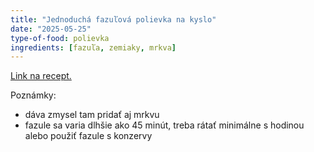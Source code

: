 ```yaml
---
title: "Jednoduchá fazuľová polievka na kyslo"
date: "2025-05-25"
type-of-food: polievka
ingredients: [fazuľa, zemiaky, mrkva]
---
```


[Link na recept.](https://www.pinkonion.sk/bezlepkove/polievky-bezlepkove/fazulova-polievka-na-kyslo/)

Poznámky:

- dáva zmysel tam pridať aj mrkvu
- fazule sa varia dlhšie ako 45 minút, treba rátať minimálne s hodinou alebo použiť fazule s konzervy

